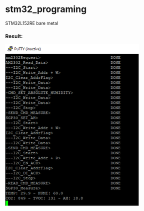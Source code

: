 # stm32_programing
STM32L152RE bare metal

### Result:
![Description of the image](img/2025-07-28_215934.jpg)
